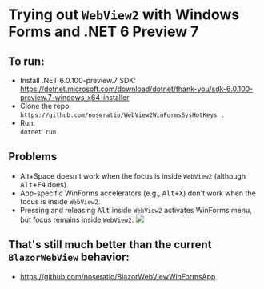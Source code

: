 # Trying out `WebView2` with Windows Forms and .NET 6 Preview 7

## To run:

- Install .NET 6.0.100-preview.7 SDK:<br> 
  https://dotnet.microsoft.com/download/dotnet/thank-you/sdk-6.0.100-preview.7-windows-x64-installer
- Clone the repo:<br>
  `https://github.com/noseratio/WebView2WinFormsSysHotKeys .`
- Run:<br>
  `dotnet run`

## Problems

- <kbs>Alt+Space</kbd> doesn't work when the focus is inside `WebView2` (although <kbd>Alt+F4</kbd> does).
- App-specific WinForms accelerators (e.g., <kbd>Alt+X</kbd>) don't work when the focus is inside `WebView2`.
- Pressing and releasing <kbd>Alt</kbd> inside `WebView2` activates WinForms menu, but focus remains inside `WebView2`: 
  ![](https://i.stack.imgur.com/GREr6l.png)

## That's still much better than the current `BlazorWebView` behavior:

- https://github.com/noseratio/BlazorWebViewWinFormsApp